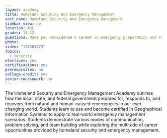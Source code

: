 ```yaml
---
layout: academy
title: Homeland Security And Emergency Management
sort_name: Homeland Security And Emergency Management
sidebar_view: no
location: ARL
grades: 11-12
questions: Have you considered a career in emergency preparation and response? Are you interested in law enforcement or other protection careers?
photo:
video: "127301373"
topics:
  - Security
electives: yes
certifications: yes
prerequisites: no
college-credit: yes
senior-coursework: no
---
```


The Homeland Security and Emergency Management Academy outlines how the local, state, and federal government prepares for, responds to, and recovers from natural and human-caused emergencies in our ever-changing world. Students learn to use and become certified in Geographical Information Systems to apply to real-world emergency management scenarios. Students demonstrate various modes of communication, problem solving, and team building while exploring the multitude of career opportunities provided by homeland security and emergency management.
